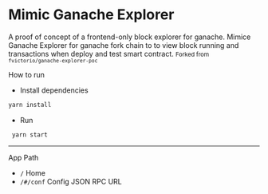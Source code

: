 # Mimic Ganache Explorer
A proof of concept of a frontend-only block explorer for ganache. Mimice Ganache Explorer for ganache fork chain to to view block running and transactions when deploy and test smart contract. <small>Forked from `fvictorio/ganache-explorer-poc`</small>

How to run
-  Install dependencies
```sh
yarn install
```

- Run
```sh
 yarn start
```

---
App Path
- `/` Home
- `/#/conf` Config JSON RPC URL

